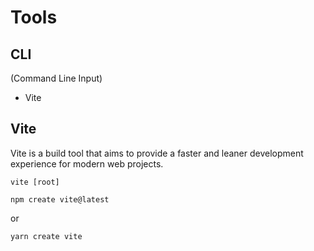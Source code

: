 # Tools

## CLI
(Command Line Input)
- Vite

## Vite
Vite is a build tool that aims to provide a faster and leaner development experience for modern web projects.

```
vite [root]
```
```
npm create vite@latest
```
or 
```
yarn create vite
```